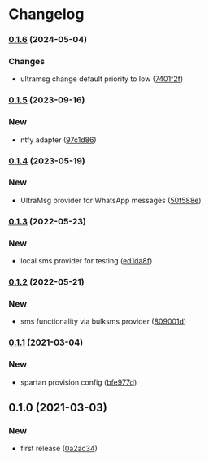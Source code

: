 # Changelog
### [0.1.6](https://github.com/spartan/message/compare/v0.1.5...v0.1.6) (2024-05-04)


### Changes

* ultramsg change default priority to low ([7401f2f](https://github.com/spartan/message/commit/7401f2fa2d5fd521917786db2d9fa33b396813f8))

### [0.1.5](https://github.com/spartan/message/compare/v0.1.4...v0.1.5) (2023-09-16)


### New

* ntfy adapter ([97c1d86](https://github.com/spartan/message/commit/97c1d86df97855896546ae37a3b6f111f172f99e))

### [0.1.4](https://github.com/spartan/message/compare/v0.1.3...v0.1.4) (2023-05-19)


### New

* UltraMsg provider for WhatsApp messages ([50f588e](https://github.com/spartan/message/commit/50f588e1fe3a294f1f7091c27fb9649bef7e7a2e))

### [0.1.3](https://github.com/spartan/message/compare/v0.1.2...v0.1.3) (2022-05-23)


### New

* local sms provider for testing ([ed1da8f](https://github.com/spartan/message/commit/ed1da8f1b44cfb943bb559d86e5bcbdae123279e))

### [0.1.2](https://github.com/spartan/message/compare/v0.1.1...v0.1.2) (2022-05-21)


### New

* sms functionality via bulksms provider ([809001d](https://github.com/spartan/message/commit/809001da51483457ce3190f697e43189102fb9b5))

### [0.1.1](https://github.com/spartan/message/compare/v0.1.0...v0.1.1) (2021-03-04)


### New

* spartan provision config ([bfe977d](https://github.com/spartan/message/commit/bfe977d74ac2053ca503c0bb66c75dd1a175647c))

## 0.1.0 (2021-03-03)


### New

* first release ([0a2ac34](https://github.com/spartan/message/commit/0a2ac34ca01f5374f9612c861133f672460479d6))
